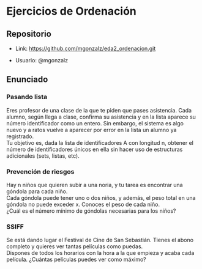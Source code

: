 # Ejercicios de Ordenación

## Repositorio

- Link: https://github.com/mgonzalz/eda2_ordenacion.git

- Usuario: @mgonzalz

## Enunciado

### Pasando lista

Eres profesor de una clase de la que te piden que pases asistencia. Cada alumno, según
llega a clase, confirma su asistencia y en la lista aparece su número identificador como un
entero. Sin embargo, el sistema es algo nuevo y a ratos vuelve a aparecer por error en la
lista un alumno ya registrado. </br>
Tu objetivo es, dada la lista de identificadores A con longitud n, obtener el número de
identificadores únicos en ella sin hacer uso de estructuras adicionales (sets, listas, etc).

### Prevención de riesgos

Hay n niños que quieren subir a una noria, y tu tarea es encontrar una góndola para cada
niño. </br>
Cada góndola puede tener uno o dos niños, y además, el peso total en una góndola no
puede exceder x. Conoces el peso de cada niño. </br>
¿Cuál es el número mínimo de góndolas necesarias para los niños? </br>

### SSIFF

Se está dando lugar el Festival de Cine de San Sebastián. Tienes el abono completo y
quieres ver tantas películas como puedas. </br>
Dispones de todos los horarios con la hora a la que empieza y acaba cada película.
¿Cuántas películas puedes ver como máximo? </br>

